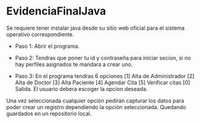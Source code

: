 # EvidenciaFinalJava

Se requiere tener instalar java desde su sitio web oficial para el sistema operativo correspondiente.

- Paso 1: Abrir el programa.

- Paso 2: Tendras que poner tu id y contraseña para iniciar secion, si no hay perfiles asignados te mandara a crear uno.

- Paso 3: En el programa tendras 6 opciones [1] Alta de Administrador [2] Alta de Doctor [3] Alta Paciente [4] Agendar Cita [5] Verificar citas [0] Salida. El usuario debera escoger la opcion deseada.

Una vez seleccionada cualquier opción pediran capturar los datos para poder crear un registro dependiendo la opción seleccionada. Quedando guardados en un repositorio local.
